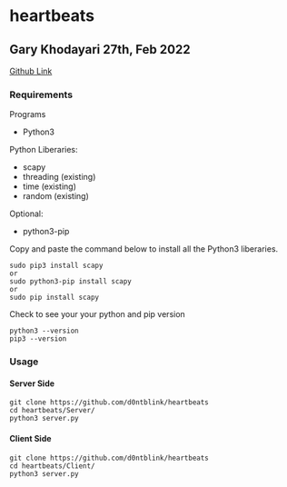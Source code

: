 # heartbeats
## Gary Khodayari 27th, Feb 2022

[Github Link](https://github.com/d0ntblink/heartbeats)

### Requirements

Programs
  * Python3

Python Liberaries:
  * scapy
  * threading (existing)
  * time (existing)
  * random (existing)

Optional:
  * python3-pip

Copy and paste the command below to install all the Python3 liberaries.
```
sudo pip3 install scapy
or
sudo python3-pip install scapy
or
sudo pip install scapy
```
Check to see your your python and pip version
```
python3 --version
pip3 --version
```

### Usage

#### Server Side
```
git clone https://github.com/d0ntblink/heartbeats
cd heartbeats/Server/
python3 server.py
```

#### Client Side
```
git clone https://github.com/d0ntblink/heartbeats
cd heartbeats/Client/
python3 server.py
```